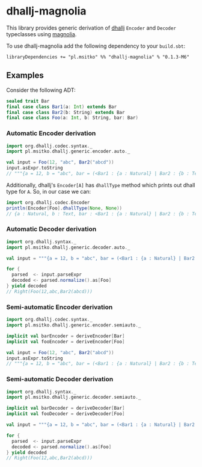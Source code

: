 # dhallj-magnolia

This library provides generic derivation of [dhallj](https://github.com/travisbrown/dhallj) `Encoder` and `Decoder` typeclasses using [magnolia](https://github.com/propensive/magnolia).

To use dhallj-magnolia add the following dependency to your `build.sbt`:

```
libraryDependencies += "pl.msitko" %% "dhallj-magnolia" % "0.1.3-M6"
```

## Examples

Consider the following ADT:

```scala
sealed trait Bar
final case class Bar1(a: Int) extends Bar
final case class Bar2(b: String) extends Bar
final case class Foo(a: Int, b: String, bar: Bar)
```

### Automatic Encoder derivation

```scala
import org.dhallj.codec.syntax._
import pl.msitko.dhallj.generic.encoder.auto._

val input = Foo(12, "abc", Bar2("abcd"))
input.asExpr.toString
// """{a = 12, b = "abc", bar = (<Bar1 : {a : Natural} | Bar2 : {b : Text}>.Bar2) {b = "abcd"}}"""
```

Additionally, dhallj's `Encoder[A]` has `dhallType` method which prints out dhall type for `A`. So, in our case we can:

```scala
import org.dhallj.codec.Encoder
println(Encoder[Foo].dhallType(None, None))
// {a : Natural, b : Text, bar : <Bar1 : {a : Natural} | Bar2 : {b : Text}>}
```

### Automatic Decoder derivation

```scala
import org.dhallj.syntax._
import pl.msitko.dhallj.generic.decoder.auto._

val input = """{a = 12, b = "abc", bar = (<Bar1 : {a : Natural} | Bar2 : {b : Text}>.Bar2) {b = "abcd"}}"""

for {
  parsed  <- input.parseExpr
  decoded <- parsed.normalize().as[Foo]
} yield decoded
// Right(Foo(12,abc,Bar2(abcd)))
```

### Semi-automatic Encoder derivation

```scala
import org.dhallj.codec.syntax._
import pl.msitko.dhallj.generic.encoder.semiauto._

implicit val barEncoder = deriveEncoder[Bar]
implicit val fooEncoder = deriveEncoder[Foo]

val input = Foo(12, "abc", Bar2("abcd"))
input.asExpr.toString
// """{a = 12, b = "abc", bar = (<Bar1 : {a : Natural} | Bar2 : {b : Text}>.Bar2) {b = "abcd"}}"""
```

### Semi-automatic Decoder derivation

```scala
import org.dhallj.syntax._
import pl.msitko.dhallj.generic.decoder.semiauto._

implicit val barDecoder = deriveDecoder[Bar]
implicit val fooDecoder = deriveDecoder[Foo]

val input = """{a = 12, b = "abc", bar = (<Bar1 : {a : Natural} | Bar2 : {b : Text}>.Bar2) {b = "abcd"}}"""

for {
  parsed  <- input.parseExpr
  decoded <- parsed.normalize().as[Foo]
} yield decoded
// Right(Foo(12,abc,Bar2(abcd)))
```
